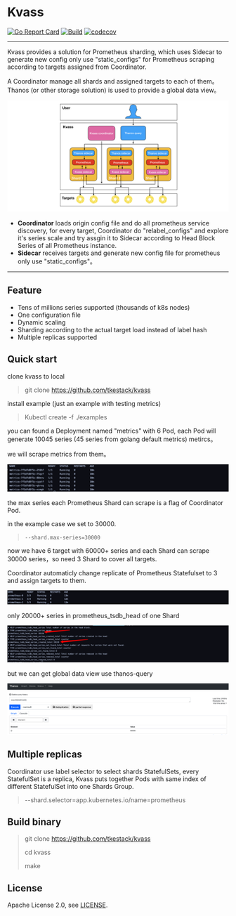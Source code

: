 # Kvass

  [![Go Report Card](https://goreportcard.com/badge/github.com/tkestack/kvass)](https://goreportcard.com/report/github.com/tkestack/kvass)  [![Build](https://github.com/tkestack/kvass/workflows/Build/badge.svg?branch=master)]()   [![codecov](https://codecov.io/gh/tkestack/kvass/branch/master/graph/badge.svg)](https://codecov.io/gh/tkestack/kvass)

------

Kvass provides a solution for Prometheus sharding, which uses Sidecar to generate new config only use "static_configs" for Prometheus scraping according to targets assigned from Coordinator.

A Coordinator manage all shards  and assigned targets to each of them。
Thanos (or other storage solution) is used to provide a global data view。

![image-20201123224137790](./README.assets/image-20201123224137790.png)

* **Coordinator** loads origin config file and do all prometheus service discovery, for every target, Coordinator do "relabel_configs" and explore it's series scale and try assgin it to Sidecar according to Head Block Series of all Prometheus instance.
* **Sidecar** receives targets and generate new config file for prometheus only use "static_configs"。
------

## Feature

* Tens of millions series supported (thousands of k8s nodes)
* One configuration file
* Dynamic scaling
* Sharding according to the actual target load instead of label hash
* Multiple replicas supported

## Quick start 

clone kvass to local 

> git clone https://github.com/tkestack/kvass

install example (just an example with testing metrics)

> Kubectl create -f ./examples

you can found a Deployment named "metrics" with 6 Pod, each Pod will generate 10045 series (45 series from golang default metrics) metircs。

we will scrape metrics from them。

![image-20200916185943754](./README.assets/image-20200916185943754.png)

the max series each Prometheus Shard can scrape is a flag of Coordinator Pod.

in the example case we set to 30000.

> ```
> --shard.max-series=30000
> ```

now we have 6 target with 60000+ series  and each Shard can scrape 30000 series，so need 3 Shard to cover all targets.

Coordinator  automaticly change replicate of Prometheus Statefulset to 3 and assign targets to them.

![image-20200916190143119](./README.assets/image-20200916190143119.png)

only 20000+ series in prometheus_tsdb_head of one Shard

![image-20200917112924277](./README.assets/image-20200917112924277.png)

but we can get global data view use thanos-query

![image-20200917112711674](./README.assets/image-20200917112711674.png)

## Multiple replicas

Coordinator use label selector to select shards StatefulSets, every StatefulSet is a replica, Kvass puts together Pods with same index of different StatefulSet into one Shards Group.

> --shard.selector=app.kubernetes.io/name=prometheus

## Build binary

> git clone https://github.com/tkestack/kvass
>
> cd kvass
>
> make

## License
Apache License 2.0, see [LICENSE](./LICENSE).

